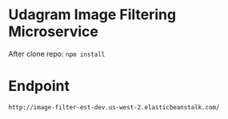 # Udagram Image Filtering Microservice
After clone repo:
`npm install`
# Endpoint
```
http://image-filter-est-dev.us-west-2.elasticbeanstalk.com/
```
